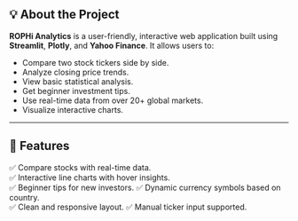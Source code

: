 
## 💡 About the Project

**ROPHi Analytics** is a user-friendly, interactive web application built using **Streamlit**, **Plotly**, and **Yahoo Finance**. It allows users to:

- Compare two stock tickers side by side.
- Analyze closing price trends.
- View basic statistical analysis.
- Get beginner investment tips.
- Use real-time data from over 20+ global markets.
- Visualize interactive charts.

---

## 🚀 Features

✅ Compare stocks with real-time data.  
✅ Interactive line charts with hover insights.  
✅ Beginner tips for new investors.
✅ Dynamic currency symbols based on country.  
✅ Clean and responsive layout.
✅ Manual ticker input supported.  
